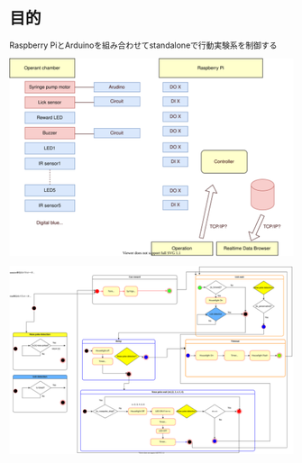 # 目的
Raspberry PiとArduinoを組み合わせてstandaloneで行動実験系を制御する

![Overview](./docs/overview.svg "Overview")

![3CSRTT](./docs/3CSRTT.svg "Overview")
